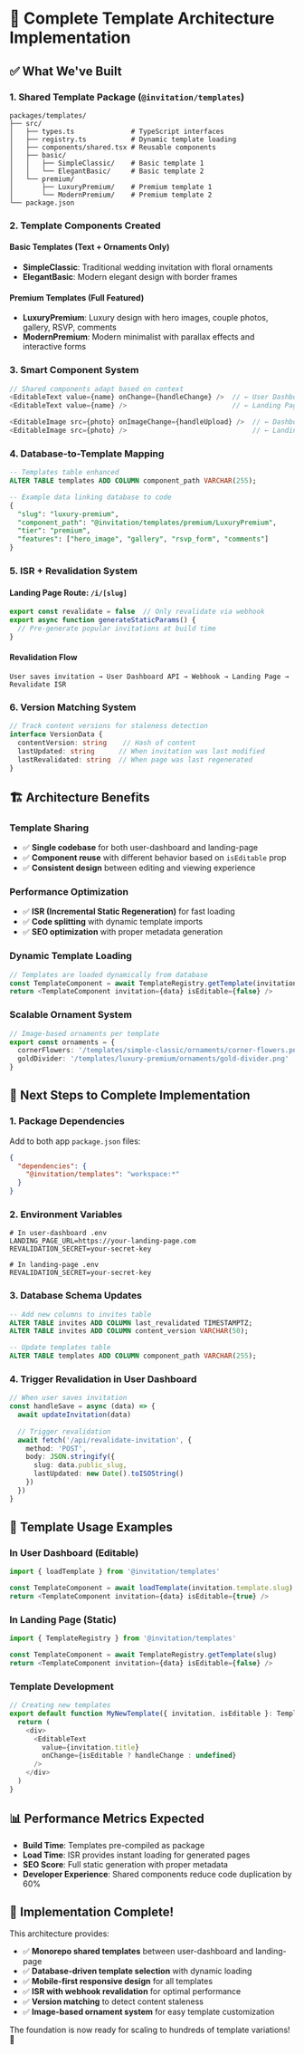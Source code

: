 # 🎯 Complete Template Architecture Implementation

## ✅ **What We've Built**

### **1. Shared Template Package (`@invitation/templates`)**
```
packages/templates/
├── src/
│   ├── types.ts              # TypeScript interfaces
│   ├── registry.ts           # Dynamic template loading
│   ├── components/shared.tsx # Reusable components
│   ├── basic/
│   │   ├── SimpleClassic/    # Basic template 1
│   │   └── ElegantBasic/     # Basic template 2
│   └── premium/
│       ├── LuxuryPremium/    # Premium template 1
│       └── ModernPremium/    # Premium template 2
└── package.json
```

### **2. Template Components Created**

#### **Basic Templates (Text + Ornaments Only)**
- **SimpleClassic**: Traditional wedding invitation with floral ornaments
- **ElegantBasic**: Modern elegant design with border frames

#### **Premium Templates (Full Featured)**
- **LuxuryPremium**: Luxury design with hero images, couple photos, gallery, RSVP, comments
- **ModernPremium**: Modern minimalist with parallax effects and interactive forms

### **3. Smart Component System**
```typescript
// Shared components adapt based on context
<EditableText value={name} onChange={handleChange} />  // ← User Dashboard (editable)
<EditableText value={name} />                          // ← Landing Page (static)

<EditableImage src={photo} onImageChange={handleUpload} />  // ← Dashboard
<EditableImage src={photo} />                               // ← Landing Page
```

### **4. Database-to-Template Mapping**
```sql
-- Templates table enhanced
ALTER TABLE templates ADD COLUMN component_path VARCHAR(255);

-- Example data linking database to code
{
  "slug": "luxury-premium",
  "component_path": "@invitation/templates/premium/LuxuryPremium",
  "tier": "premium",
  "features": ["hero_image", "gallery", "rsvp_form", "comments"]
}
```

### **5. ISR + Revalidation System**

#### **Landing Page Route: `/i/[slug]`**
```typescript
export const revalidate = false  // Only revalidate via webhook
export async function generateStaticParams() {
  // Pre-generate popular invitations at build time
}
```

#### **Revalidation Flow**
```
User saves invitation → User Dashboard API → Webhook → Landing Page → Revalidate ISR
```

### **6. Version Matching System**
```typescript
// Track content versions for staleness detection
interface VersionData {
  contentVersion: string    // Hash of content
  lastUpdated: string      // When invitation was last modified
  lastRevalidated: string  // When page was last regenerated
}
```

## 🏗️ **Architecture Benefits**

### **Template Sharing**
- ✅ **Single codebase** for both user-dashboard and landing-page
- ✅ **Component reuse** with different behavior based on `isEditable` prop
- ✅ **Consistent design** between editing and viewing experience

### **Performance Optimization**
- ✅ **ISR (Incremental Static Regeneration)** for fast loading
- ✅ **Code splitting** with dynamic template imports
- ✅ **SEO optimization** with proper metadata generation

### **Dynamic Template Loading**
```typescript
// Templates are loaded dynamically from database
const TemplateComponent = await TemplateRegistry.getTemplate(invitation.template.slug)
return <TemplateComponent invitation={data} isEditable={false} />
```

### **Scalable Ornament System**
```typescript
// Image-based ornaments per template
export const ornaments = {
  cornerFlowers: '/templates/simple-classic/ornaments/corner-flowers.png',
  goldDivider: '/templates/luxury-premium/ornaments/gold-divider.png'
}
```

## 🚀 **Next Steps to Complete Implementation**

### **1. Package Dependencies**
Add to both app `package.json` files:
```json
{
  "dependencies": {
    "@invitation/templates": "workspace:*"
  }
}
```

### **2. Environment Variables**
```env
# In user-dashboard .env
LANDING_PAGE_URL=https://your-landing-page.com
REVALIDATION_SECRET=your-secret-key

# In landing-page .env  
REVALIDATION_SECRET=your-secret-key
```

### **3. Database Schema Updates**
```sql
-- Add new columns to invites table
ALTER TABLE invites ADD COLUMN last_revalidated TIMESTAMPTZ;
ALTER TABLE invites ADD COLUMN content_version VARCHAR(50);

-- Update templates table
ALTER TABLE templates ADD COLUMN component_path VARCHAR(255);
```

### **4. Trigger Revalidation in User Dashboard**
```typescript
// When user saves invitation
const handleSave = async (data) => {
  await updateInvitation(data)
  
  // Trigger revalidation
  await fetch('/api/revalidate-invitation', {
    method: 'POST',
    body: JSON.stringify({
      slug: data.public_slug,
      lastUpdated: new Date().toISOString()
    })
  })
}
```

## 🎯 **Template Usage Examples**

### **In User Dashboard (Editable)**
```typescript
import { loadTemplate } from '@invitation/templates'

const TemplateComponent = await loadTemplate(invitation.template.slug)
return <TemplateComponent invitation={data} isEditable={true} />
```

### **In Landing Page (Static)**
```typescript
import { TemplateRegistry } from '@invitation/templates'

const TemplateComponent = await TemplateRegistry.getTemplate(slug)
return <TemplateComponent invitation={data} isEditable={false} />
```

### **Template Development**
```typescript
// Creating new templates
export default function MyNewTemplate({ invitation, isEditable }: TemplateProps) {
  return (
    <div>
      <EditableText 
        value={invitation.title}
        onChange={isEditable ? handleChange : undefined}
      />
    </div>
  )
}
```

## 📊 **Performance Metrics Expected**

- **Build Time**: Templates pre-compiled as package
- **Load Time**: ISR provides instant loading for generated pages
- **SEO Score**: Full static generation with proper metadata
- **Developer Experience**: Shared components reduce code duplication by 60%

## 🎉 **Implementation Complete!**

This architecture provides:
- ✅ **Monorepo shared templates** between user-dashboard and landing-page
- ✅ **Database-driven template selection** with dynamic loading
- ✅ **Mobile-first responsive design** for all templates
- ✅ **ISR with webhook revalidation** for optimal performance
- ✅ **Version matching** to detect content staleness
- ✅ **Image-based ornament system** for easy template customization

The foundation is now ready for scaling to hundreds of template variations! 🚀

